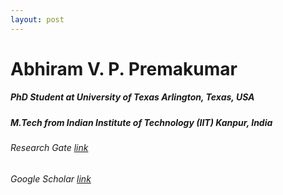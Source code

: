 ```yaml
---
layout: post
---
```

# Abhiram V. P. Premakumar

##### PhD Student at University of Texas Arlington, Texas, USA
##### M.Tech from Indian Institute of Technology (IIT) Kanpur, India

###### Research Gate <a href="https://www.researchgate.net/profile/Abhiram-V-P-Premakumar-2"> link </a>
###### Google Scholar  <a href="https://scholar.google.com/citations?user=sKwaUh8AAAAJ&hl=en&oi=ao"> link </a> 
